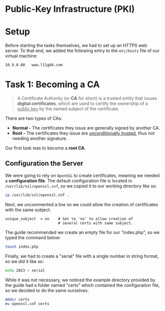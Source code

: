 # Public-Key Infrastructure (PKI)

# Setup

Before starting the tasks themselves, we had to set up an HTTPS web server. To that end, we added the following entry to the `etc/hosts` file of our virtual machine:

```
10.9.0.80   www.l11g04.com
```

# Task 1: Becoming a CA

> A Certificate Authority (or **CA** for short) is a trusted entity that issues **digital certificates**, which are used to certify the ownership of a <u>public key</u> by the named subject of the certificate.

There are two types of CAs:

* **Normal -** The certificates they issue are generally signed by another CA.
* **Root -** The certificates they issue are <u>unconditionally trusted</u>, thus not needing another signature.

Our first task was to become a **root CA**.

## Configuration the Server

We were going to rely on `OpenSSL` to create certificates, meaning we needed a **configuration file**. The default configuration file is located in `/usr/lib/ssl/openssl.cnf`, so we copied it to our working directory like so:

```bash
cp /usr/lib/ssl/openssl.cnf .
```

Next, we uncommented a line so we could allow the creation of certificates with the same subject.

```shell
unique_subject	= no	# Set to 'no' to allow creation of
					    # several certs with same subject.
```

The guide recommended we create an empty file for our "index.php", so we typed the command below:

```bash
touch index.php
```

Finally, we had to create a "serial" file with a single number in string format, so we did it like so:

```bash
echo 2023 > serial
```

While it was not necessary, we noticed the example directory provided by the guide had a folder named "certs" which contained the configuration file, so we decided to do the same ourselves:

```bash
mkdir certs
mv openssl.cnf certs
```


